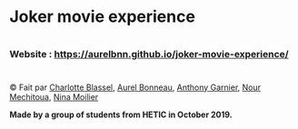 # Joker movie experience
#
### Website : https://aurelbnn.github.io/joker-movie-experience/
#
© Fait par [Charlotte Blassel](https://github.com/charlotteblassel), [Aurel Bonneau](https://github.com/aurelbnn), [Anthony Garnier](https://github.com/anthohetic), [Nour Mechitoua](https://github.com/nourel13), [Nina Moilier](https://github.com/MissSouv)

**Made by a group of students from HETIC in October 2019.**
